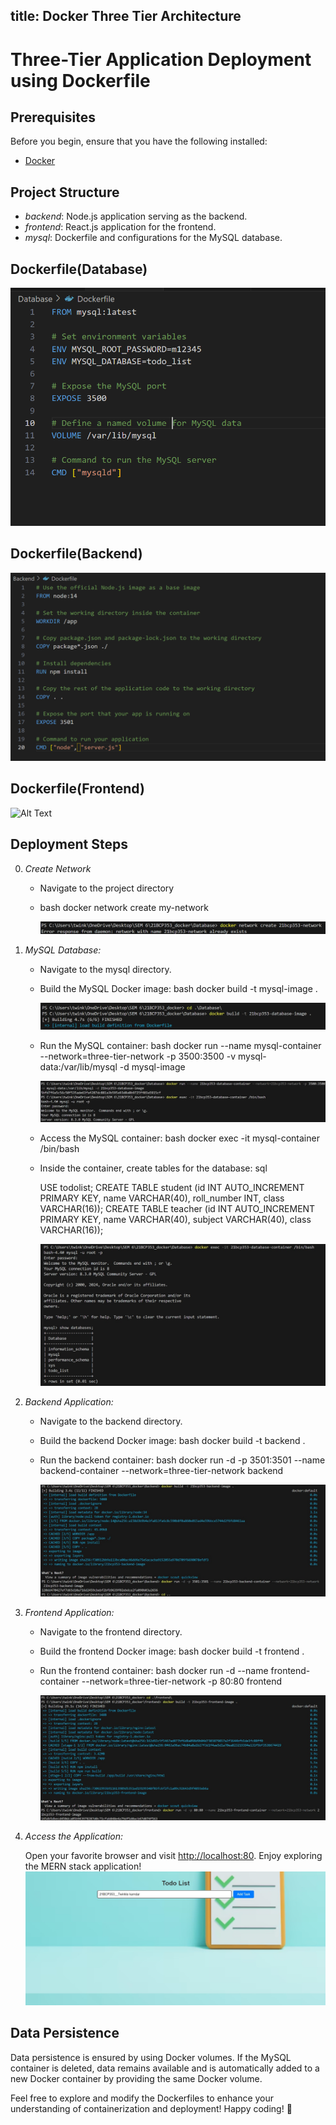title: Docker Three Tier Architecture 
---

# Three-Tier Application Deployment using Dockerfile


## Prerequisites

Before you begin, ensure that you have the following installed:

- [Docker](https://www.docker.com/get-started)
  
## Project Structure

- *backend*: Node.js application serving as the backend.
- *frontend*: React.js application for the frontend.
- *mysql*: Dockerfile and configurations for the MySQL database.

## Dockerfile(Database)
![Alt Text](https://raw.githubusercontent.com/hell-99/hell-99.github.io/master/images/dockerDesktop.png)


## Dockerfile(Backend)
![Alt Text](https://raw.githubusercontent.com/hell-99/hell-99.github.io/master/images/dockerBackend.png)
## Dockerfile(Frontend)
![Alt Text](https://raw.githubustercontent.com/hell-99/hell-99.github.io/master/images/dockerFrontend.png)
## Deployment Steps
0. *Create Network*
   - Navigate to the project directory
   - bash
     docker network create my-network
     
     ![Alt Text](https://raw.githubusercontent.com/hell-99/hell-99.github.io//master/images/network.png)
1. *MySQL Database:*

   - Navigate to the mysql directory.
   - Build the MySQL Docker image:
     bash
     docker build -t mysql-image .
     
     
    
     ![Alt Text](https://raw.githubusercontent.com/hell-99/hell-99.github.io//master/images/database.jpg)

     
   - Run the MySQL container:
     bash
     docker run --name mysql-container --network=three-tier-network -p 3500:3500 -v mysql-data:/var/lib/mysql -d mysql-image
     
     ![Alt Text](https://raw.githubusercontent.com/hell-99/hell-99.github.io//master/images/Databasee.jpg)
   - Access the MySQL container:
     bash
     docker exec -it mysql-container /bin/bash
     
   - Inside the container, create tables for the database:
     sql
    
     USE todolist;
     CREATE TABLE student (id INT AUTO_INCREMENT PRIMARY KEY, name VARCHAR(40), roll_number INT, class VARCHAR(16));
     CREATE TABLE teacher (id INT AUTO_INCREMENT PRIMARY KEY, name VARCHAR(40), subject VARCHAR(40), class VARCHAR(16));
     
     ![Alt Text](https://raw.githubusercontent.com/hell-99/hell-99.github.io//master/images/sql.jpg)
2. *Backend Application:*

   - Navigate to the backend directory.
   - Build the backend Docker image:
     bash
     docker build -t backend .
     
   - Run the backend container:
     bash
     docker run -d -p 3501:3501 --name backend-container --network=three-tier-network backend
     
     ![Alt Text](https://raw.githubusercontent.com/hell-99/hell-99.github.io//master/images/Backend.jpg)
3. *Frontend Application:*

   - Navigate to the frontend directory.
   - Build the frontend Docker image:
     bash
     docker build -t frontend .
     
   - Run the frontend container:
     bash
     docker run -d --name frontend-container --network=three-tier-network -p 80:80 frontend
     
     ![Alt Text](https://raw.githubusercontent.com/hell-99/hell-99.github.io//master/images/Frontend.jpg)
4. *Access the Application:*

   Open your favorite browser and visit [http://localhost:80](http://localhost:80). Enjoy exploring the MERN stack application!
   ![Alt Text](https://raw.githubusercontent.com/hell-99/hell-99.github.io//master/images/app.jpg)

    
## Data Persistence

Data persistence is ensured by using Docker volumes. If the MySQL container is deleted, data remains available and is automatically added to a new Docker container by providing the same Docker volume.

Feel free to explore and modify the Dockerfiles to enhance your understanding of containerization and deployment! Happy coding! 🚀

